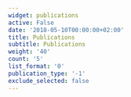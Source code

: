 ```yaml
---
widget: publications
active: False
date: '2018-05-10T00:00:00+02:00'
title: Publications
subtitle: Publications
weight: '40'
count: '5'
list_format: '0'
publication_type: '-1'
exclude_selected: false
---
```


